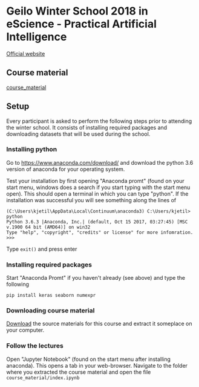 # Geilo Winter School 2018 in eScience - Practical Artificial Intelligence

[Official website](https://www.sintef.no/projectweb/geilowinterschool/)

## Course material

[course_material](https://github.com/sintefmath/GeiloWinterSchool2018/tree/master/course_material/index.ipynb)


## Setup

Every participant is asked to perform the following steps prior to attending the winter school.
It consists of installing required packages and downloading datasets that will be used during the school.

### Installing python

Go to https://www.anaconda.com/download/ and download the python 3.6 version of anaconda for your operating system.

Test your installation by first opening "Anaconda promt" (found on your start menu, windows does a search if you start typing with the start menu open). This should open a terminal in which you can type "python". If the installation was successful you will see something along the lines of

```
(C:\Users\kjetil\AppData\Local\Continuum\anaconda3) C:\Users/kjetil> python
Python 3.6.3 |Anaconda, Inc.| (default, Oct 15 2017, 03:27:45) [MSC v.1900 64 bit (AMD64)] on win32
Type "help", "copyright", "credits" or license" for more infomration.
>>>
```
Type `exit()` and press enter

### Installing required packages

Start "Anaconda Promt" if you haven't already (see above) and type the following
```
pip install keras seaborn numexpr
```

### Downloading course material

[Download](https://minhaskamal.github.io/DownGit/#/home?url=https://github.com/sintefmath/GeiloWinterSchool2018) the source materials for this course and extract it someplace on your computer.

### Follow the lectures

Open "Jupyter Notebook" (found on the start menu after installing anaconda). This opens a tab in your web-browser. Navigate to the folder where you extracted the course material and open the file `course_material/index.ipynb`

